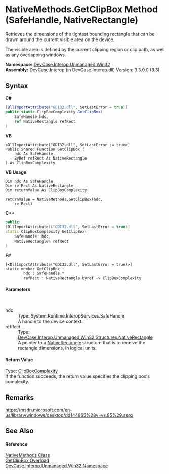 # NativeMethods.GetClipBox Method (SafeHandle, NativeRectangle)
 

Retrieves the dimensions of the tightest bounding rectangle that can be drawn around the current visible area on the device. 

 The visible area is defined by the current clipping region or clip path, as well as any overlapping windows.

**Namespace:**&nbsp;<a href="N_DevCase_Interop_Unmanaged_Win32">DevCase.Interop.Unmanaged.Win32</a><br />**Assembly:**&nbsp;DevCase.Interop (in DevCase.Interop.dll) Version: 3.3.0.0 (3.3)

## Syntax

**C#**<br />
``` C#
[DllImportAttribute("GDI32.dll", SetLastError = true)]
public static ClipBoxComplexity GetClipBox(
	SafeHandle hdc,
	ref NativeRectangle refRect
)
```

**VB**<br />
``` VB
<DllImportAttribute("GDI32.dll", SetLastError := true>]
Public Shared Function GetClipBox ( 
	hdc As SafeHandle,
	ByRef refRect As NativeRectangle
) As ClipBoxComplexity
```

**VB Usage**<br />
``` VB Usage
Dim hdc As SafeHandle
Dim refRect As NativeRectangle
Dim returnValue As ClipBoxComplexity

returnValue = NativeMethods.GetClipBox(hdc, 
	refRect)
```

**C++**<br />
``` C++
public:
[DllImportAttribute(L"GDI32.dll", SetLastError = true)]
static ClipBoxComplexity GetClipBox(
	SafeHandle^ hdc, 
	NativeRectangle% refRect
)
```

**F#**<br />
``` F#
[<DllImportAttribute("GDI32.dll", SetLastError = true)>]
static member GetClipBox : 
        hdc : SafeHandle * 
        refRect : NativeRectangle byref -> ClipBoxComplexity 

```


#### Parameters
&nbsp;<dl><dt>hdc</dt><dd>Type: System.Runtime.InteropServices.SafeHandle<br />A handle to the device context.</dd><dt>refRect</dt><dd>Type: <a href="T_DevCase_Interop_Unmanaged_Win32_Structures_NativeRectangle">DevCase.Interop.Unmanaged.Win32.Structures.NativeRectangle</a><br />A pointer to a <a href="T_DevCase_Interop_Unmanaged_Win32_Structures_NativeRectangle">NativeRectangle</a> structure that is to receive the rectangle dimensions, in logical units.</dd></dl>

#### Return Value
Type: <a href="T_DevCase_Interop_Unmanaged_Win32_Enums_ClipBoxComplexity">ClipBoxComplexity</a><br />If the function succeeds, the return value specifies the clipping box's complexity. 



## Remarks
<a href="https://msdn.microsoft.com/en-us/library/windows/desktop/dd144865%28v=vs.85%29.aspx" target="_blank">https://msdn.microsoft.com/en-us/library/windows/desktop/dd144865%28v=vs.85%29.aspx</a>

## See Also


#### Reference
<a href="T_DevCase_Interop_Unmanaged_Win32_NativeMethods">NativeMethods Class</a><br /><a href="Overload_DevCase_Interop_Unmanaged_Win32_NativeMethods_GetClipBox">GetClipBox Overload</a><br /><a href="N_DevCase_Interop_Unmanaged_Win32">DevCase.Interop.Unmanaged.Win32 Namespace</a><br />